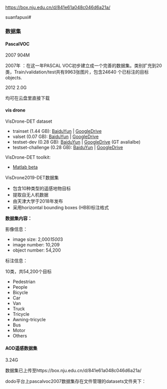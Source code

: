https://box.nju.edu.cn/d/841e61a048c046d6a21a/

suanfapuxi#

### 数据集

#### PascalVOC

2007 904M

2007年 ：在这一年PASCAL VOC初步建立成一个完善的数据集。类别扩充到20类，Train/validation/test共有9963张图片，包含24640 个已标注的目标objects.

2012 2.0G



均可在云盘里直接下载



#### vis drone

VisDrone-DET dataset

- trainset (1.44 GB): [BaiduYun](https://pan.baidu.com/s/1K-JtLnlHw98UuBDrYJvw3A) | [GoogleDrive](https://drive.google.com/file/d/1a2oHjcEcwXP8oUF95qiwrqzACb2YlUhn/view?usp=sharing)
- valset (0.07 GB): [BaiduYun](https://pan.baidu.com/s/1jdK_dAxRJeF2Xi50IoML1g) | [GoogleDrive](https://drive.google.com/file/d/1bxK5zgLn0_L8x276eKkuYA_FzwCIjb59/view?usp=sharing)
- testset-dev (0.28 GB): [BaiduYun](https://pan.baidu.com/s/1RdRfSWV-1IFK7aWljLU_LQ) | [GoogleDrive](https://drive.google.com/open?id=1PFdW_VFSCfZ_sTSZAGjQdifF_Xd5mf0V) (GT avalialbe)
- testset-challenge (0.28 GB): [BaiduYun](https://pan.baidu.com/s/1lvEkCgy1WWK4B7TLki4yBQ) | [GoogleDrive](https://drive.google.com/file/d/1KN8R3oioOvSXH492GEVk-Hx74nWHAcXT/view?usp=sharing)

VisDrone-DET toolkit:

- [Matlab beta](https://github.com/VisDrone/VisDrone2018-DET-toolkit)



VisDrone2019-DET数据集

- 包含10种类型的遥感地物目标
- 提取自无人机数据
- 由天津大学于2018年发布
- 采用horizontal bounding boxes (HBB)标注格式

**数据集内容：**

影像信息：

- image size:     2,000*1500*3
- image number:  10,209
- object number:  54,200

标注信息：

10类，共54,200个目标

- Pedestrian
- People
- Bicycle
- Car
- Van
- Truck
- Tricycle
- Awning-tricycle
- Bus
- Motor
- Others



#### AOD遥感数据集

3.24G



数据集已上传至https://box.nju.edu.cn/d/841e61a048c046d6a21a/

dodo平台上pascalvoc2007数据集存在文件管理的datasets文件夹下：





